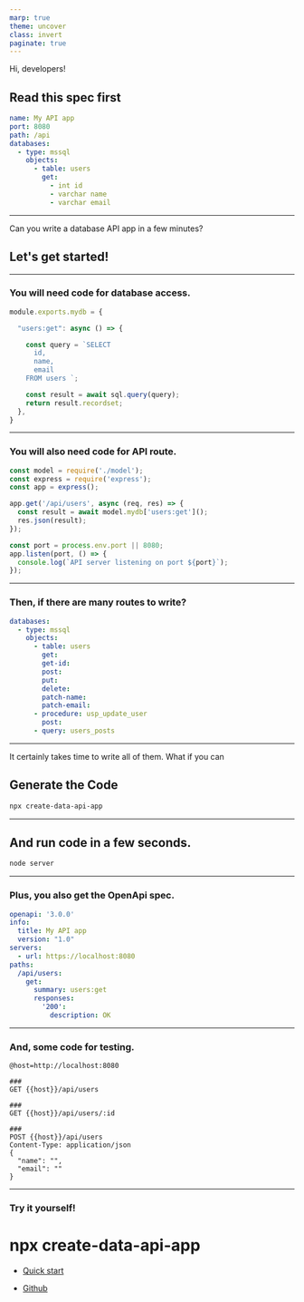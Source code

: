 ```yaml
---
marp: true
theme: uncover
class: invert
paginate: true
---
```


Hi, developers!

## Read this spec first

```yaml
name: My API app
port: 8080
path: /api
databases:
  - type: mssql
    objects:
      - table: users
        get:
          - int id
          - varchar name
          - varchar email
```

---

Can you write a database API app in a few minutes?

## Let's get started!

---

### You will need code for database access.

>

```javascript
module.exports.mydb = {

  "users:get": async () => {

    const query = `SELECT
      id,
      name,
      email
    FROM users `;

    const result = await sql.query(query);
    return result.recordset;
  },
}
```

---

### You will also need code for API route.

>

```javascript
const model = require('./model');
const express = require('express');
const app = express();

app.get('/api/users', async (req, res) => {
  const result = await model.mydb['users:get']();
  res.json(result);
});

const port = process.env.port || 8080;
app.listen(port, () => {
  console.log(`API server listening on port ${port}`);
});
```

---

### Then, if there are many routes to write?

```yaml
databases:
  - type: mssql
    objects:
      - table: users
        get:
        get-id:
        post:
        put:
        delete:
        patch-name:
        patch-email:
      - procedure: usp_update_user
        post:
      - query: users_posts
```

---

It certainly takes time to write all of them. What if you can

## Generate the Code

```bash
npx create-data-api-app
```

---

## And run code in a few seconds.

```bash
node server
```

---

### Plus, you also get the OpenApi spec.

>

```yaml
openapi: '3.0.0'
info:
  title: My API app
  version: "1.0"
servers:
  - url: https://localhost:8080
paths:
  /api/users:
    get:
      summary: users:get
      responses:
        '200':
          description: OK
```

---

### And, some code for testing.

```
@host=http://localhost:8080

###
GET {{host}}/api/users

###
GET {{host}}/api/users/:id

###
POST {{host}}/api/users
Content-Type: application/json
{
  "name": "",
  "email": ""
}
```

---

### Try it yourself!

# npx create-data-api-app

* [Quick start](quick-start.index)

* [Github](https://github.com/yysun/create-data-api-app/)

